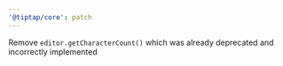 ```yaml
---
'@tiptap/core': patch
---
```


Remove `editor.getCharacterCount()` which was already deprecated and incorrectly implemented
